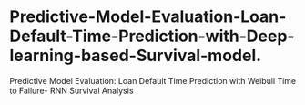 # Predictive-Model-Evaluation-Loan-Default-Time-Prediction-with-Deep-learning-based-Survival-model.
 Predictive Model Evaluation: Loan Default Time  Prediction with Weibull Time to Failure- RNN  Survival Analysis
